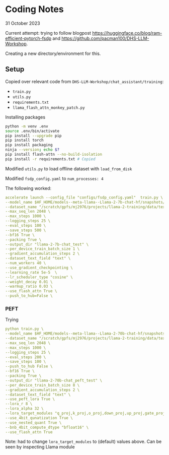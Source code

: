 # Coding Notes

31 October 2023

Current attempt: trying to follow blogpost https://huggingface.co/blog/ram-efficient-pytorch-fsdp and https://github.com/pacman100/DHS-LLM-Workshop.

Creating a new directory/environment for this.


## Setup

Copied over relevant code from `DHS-LLM-Workshop/chat_assistant/training`:

- `train.py`
- `utils.py`
- `requirements.txt`
- `llama_flash_attn_monkey_patch.py`

Installing packages

```bash
python -m venv .env
source .env/bin/activate
pip install --upgrade pip
pip install torch
pip install packaging
ninja --version; echo $?
pip install flash-attn --no-build-isolation 
pip install -r requirements.txt # Copied 
```

Modified `utils.py` to load offline dataset with `load_from_disk`

Modified `fsdp_config.yaml` to `num_processes: 4`

The following worked:
```yaml
accelerate launch --config_file "configs/fsdp_config.yaml"  train.py \
--model_name $HF_HOME/models--meta-llama--Llama-2-7b-chat-hf/snapshots/08751db2aca9bf2f7f80d2e516117a53d7450235 \
--dataset_name "/scratch/gpfs/mj2976/projects/llama-2-training/data/text_only_split" \
--max_seq_len 2048 \
--max_steps 1000 \
--logging_steps 25 \
--eval_steps 100 \
--save_steps 500 \
--bf16 True \
--packing True \
--output_dir "llama-2-7b-chat_test" \
--per_device_train_batch_size 1 \
--gradient_accumulation_steps 2 \
--dataset_text_field "text" \
--num_workers 40 \
--use_gradient_checkpointing \
--learning_rate 5e-5  \
--lr_scheduler_type "cosine" \
--weight_decay 0.01 \
--warmup_ratio 0.03 \
--use_flash_attn True \
--push_to_hub=False \
```


### PEFT

Trying

```yaml
python train.py \
--model_name $HF_HOME/models--meta-llama--Llama-2-70b-chat-hf/snapshots/9ff8b00464fc439a64bb374769dec3dd627be1c2 \
--dataset_name "/scratch/gpfs/mj2976/projects/llama-2-training/data/text_only_split" \
--max_seq_len 2048 \
--max_steps 1000 \
--logging_steps 25 \
--eval_steps 200 \
--save_steps 100 \
--push_to_hub False \
--bf16 True \
--packing True \
--output_dir "llama-2-70b-chat_peft_test" \
--per_device_train_batch_size 8 \
--gradient_accumulation_steps 2 \
--dataset_text_field "text" \
--use_peft_lora True \
--lora_r 8 \
--lora_alpha 32 \
--lora_target_modules "q_proj,k_proj,o_proj,down_proj,up_proj,gate_proj",
--use_4bit_qunatization True \
--use_nested_quant True \
--bnb_4bit_compute_dtype "bfloat16" \
--use_flash_attn True
```

Note: had to change `lora_target_modules` to (default) values above. Can be seen by inspecting Llama module